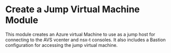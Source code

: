 # Create a Jump Virtual Machine Module

This module creates an Azure virtual Machine to use as a jump host for connecting to the AVS vcenter and nsx-t consoles.  It also includes a Bastion configuration for accessing the jump virtual machine.